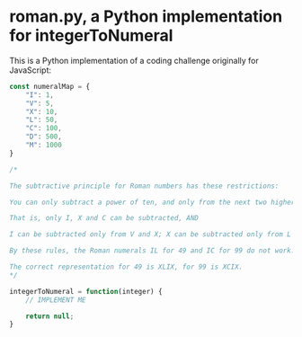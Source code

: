 # roman.py, a Python implementation for integerToNumeral

This is a Python implementation of a coding challenge originally for JavaScript:

```javascript
const numeralMap = {
    "I": 1,
    "V": 5,
    "X": 10,
    "L": 50,
    "C": 100,
    "D": 500,
    "M": 1000
}

/*

The subtractive principle for Roman numbers has these restrictions:

You can only subtract a power of ten, and only from the next two higher "digits", where the digits are {I, V, X, L, C, D, M}.

That is, only I, X and C can be subtracted, AND

I can be subtracted only from V and X; X can be subtracted only from L and C; C can be subtracted only from D and M.

By these rules, the Roman numerals IL for 49 and IC for 99 do not work.

The correct representation for 49 is XLIX, for 99 is XCIX.
*/

integerToNumeral = function(integer) {
    // IMPLEMENT ME

    return null;
}
```
